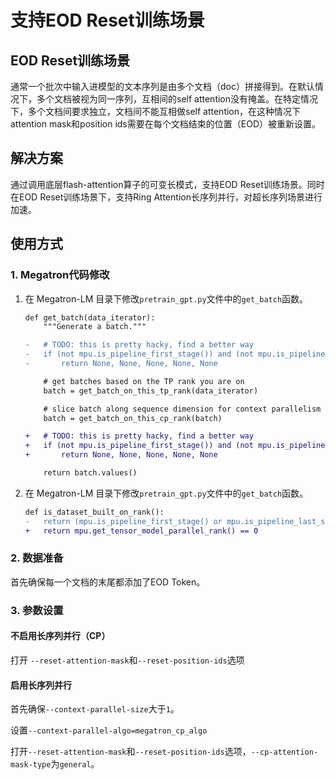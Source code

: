 # 支持EOD Reset训练场景

## EOD Reset训练场景
通常一个批次中输入进模型的文本序列是由多个文档（doc）拼接得到。在默认情况下，多个文档被视为同一序列，互相间的self attention没有掩盖。在特定情况下，多个文档间要求独立，文档间不能互相做self attention，在这种情况下attention mask和position ids需要在每个文档结束的位置（EOD）被重新设置。

## 解决方案
通过调用底层flash-attention算子的可变长模式，支持EOD Reset训练场景。同时在EOD Reset训练场景下，支持Ring Attention长序列并行，对超长序列场景进行加速。

## 使用方式
### 1. Megatron代码修改
1. 在 Megatron-LM 目录下修改`pretrain_gpt.py`文件中的`get_batch`函数。
    ```diff
    def get_batch(data_iterator):
        """Generate a batch."""

    -   # TODO: this is pretty hacky, find a better way
    -   if (not mpu.is_pipeline_first_stage()) and (not mpu.is_pipeline_last_stage()):
    -       return None, None, None, None, None

        # get batches based on the TP rank you are on
        batch = get_batch_on_this_tp_rank(data_iterator)

        # slice batch along sequence dimension for context parallelism
        batch = get_batch_on_this_cp_rank(batch)

    +   # TODO: this is pretty hacky, find a better way
    +   if (not mpu.is_pipeline_first_stage()) and (not mpu.is_pipeline_last_stage()):
    +       return None, None, None, None, None

        return batch.values()
    ```

2. 在 Megatron-LM 目录下修改`pretrain_gpt.py`文件中的`get_batch`函数。

    ```diff
    def is_dataset_built_on_rank():
    -   return (mpu.is_pipeline_first_stage() or mpu.is_pipeline_last_stage()) and mpu.get_tensor_model_parallel_rank() == 0
    +   return mpu.get_tensor_model_parallel_rank() == 0
    ```

### 2. 数据准备
首先确保每一个文档的末尾都添加了EOD Token。


### 3. 参数设置
#### 不启用长序列并行（CP）
打开 `--reset-attention-mask`和`--reset-position-ids`选项
#### 启用长序列并行
首先确保`--context-parallel-size`大于`1`。

设置`--context-parallel-algo=megatron_cp_algo`

打开`--reset-attention-mask`和`--reset-position-ids`选项，`--cp-attention-mask-type`为`general`。
